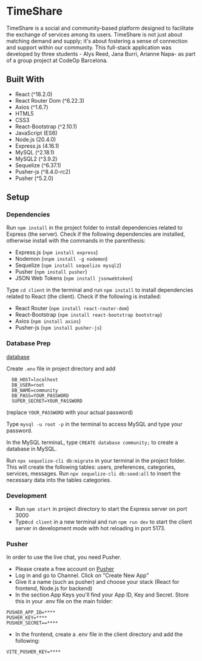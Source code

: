 # TimeShare

TimeShare is a social and community-based platform designed to facilitate the exchange of services among its users. TimeShare is not just about matching demand and supply; it's about fostering a sense of connection and support within our community. This full-stack application was developed by three students - Alys Reed, Jana Burri, Arianne Napa- as part of a group project at CodeOp Barcelona.

## Built With

- React (^18.2.0)
- React Router Dom (^6.22.3)
- Axios (^1.6.7)
- HTML5
- CSS3
- React-Bootstrap (^2.10.1)
- JavaScript (ES6)
- Node.js (20.4.0)
- Express.js (4.16.1)
- MySQL (^2.18.1)
- MySQL2 (^3.9.2)
- Sequelize (^6.37.1)
- Pusher-js (^8.4.0-rc2)
- Pusher (^5.2.0)

## Setup

### Dependencies

Run `npm install` in the project folder to install dependencies related to Express (the server). Check if the following dependencies are installed, otherwise install with the commands in the parenthesis:

- Express.js (`npm install express`)
- Nodemon (`nnpm install -g nodemon`)
- Sequelize (`npm install sequelize mysql2`)
- Pusher (`npm install pusher`)
- JSON Web Tokens (`npm install jsonwebtoken`)

Type `cd client` in the terminal and run `npm install` to install dependencies related to React (the client). Check if the following is installed:

- React Router (`npm install react-router-dom`)
- React-Bootstrap (`npm install react-bootstrap bootstrap`)
- Axios (`npm install axios`)
- Pusher-js (`npm install pusher-js`)

### Database Prep

[database](dbschema.png)

Create `.env` file in project directory and add

```
  DB_HOST=localhost
  DB_USER=root
  DB_NAME=community
  DB_PASS=YOUR_PASSWORD
  SUPER_SECRET=YOUR_PASSWORD
```

(replace `YOUR_PASSWORD` with your actual password)

Type `mysql -u root -p` in the terminal to access MySQL and type your password.

In the MySQL terminaL, type `CREATE database community;` to create a database in MySQL.

Run `npx sequelize-cli db:migrate` in your terminal in the project folder. This will create the following tables: users, preferences, categories, services, messages.
Run `npx sequelize-cli db:seed:all` to insert the necessary data into the tables categories.

### Development

- Run `npm start` in project directory to start the Express server on port 3000
- Type`cd client` in a new terminal and run `npm run dev` to start the client server in development mode with hot reloading in port 5173.

### Pusher

In order to use the live chat, you need Pusher.

- Please create a free account on [Pusher](https://pusher.com/)
- Log in and go to Channel. Click on "Create New App"
- Give it a name (such as pusher) and choose your stack (React for frontend, Node.js for backend)
- In the section App Keys you'll find your App ID, Key and Secret. Store this in your .env file on the main folder:

```
PUSHER_APP_ID=****
PUSHER_KEY=****
PUSHER_SECRET==****
```

- In the frontend, create a .env file in the client directory and add the following:

```
VITE_PUSHER_KEY=****
```
